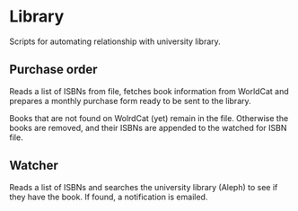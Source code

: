 # Library
Scripts for automating relationship with university library.

## Purchase order

Reads a list of ISBNs from file, fetches book information from
WorldCat and prepares a monthly purchase form ready to be sent to the
library.

Books that are not found on WolrdCat (yet) remain in the
file. Otherwise the books are removed, and their ISBNs are appended to
the watched for ISBN file.

## Watcher

Reads a list of ISBNs and searches the university library (Aleph) to
see if they have the book. If found, a notification is emailed.

